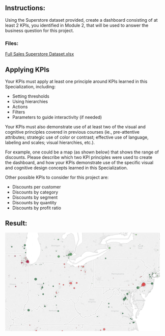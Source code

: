 
## Instructions:
Using the Superstore dataset provided, create a dashboard consisting of at least 2 KPIs, you identified in Module 2, that will be used to answer the business question for this project.

### Files:
[Full Sales Superstore Dataset.xlsx](./files/Full-Sales-Superstore-Dataset.xlsx)

## Applying KPIs
Your KPIs must apply at least one principle around KPIs learned in this Specialization, including:
* Setting thresholds
* Using hierarchies
* Actions
* Filters
* Parameters to guide interactivity (if needed)

Your KPIs must also demonstrate use of at least two of the visual and cognitive principles covered in previous courses (ie., pre-attentive attributes; strategic use of color or contrast; effective use of language, labeling and scales; visual hierarchies, etc.).

For example, one could be a map (as shown below) that shows the range of discounts. Please describe which two KPI principles were used to create the dashboard, and how your KPIs demonstrate use of the specific visual and cognitive design concepts learned in this Specialization.  

Other possible KPIs to consider for this project are:

* Discounts per customer
* Discounts by category
* Discounts by segment
* Discounts by quantity
* Discounts by profit ratio

## Result:
![map.png](./images/map.png)

